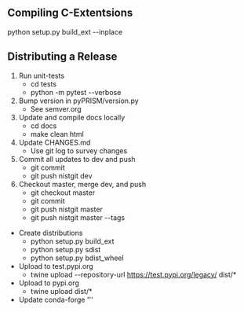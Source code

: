 
Compiling C-Extentsions
-----------------------
python setup.py build_ext --inplace

Distributing a Release
----------------------
1. Run unit-tests
    - cd tests
    - python -m pytest --verbose
2. Bump version in pyPRISM/version.py
    - See semver.org
3. Update and compile docs locally
    - cd docs
    - make clean html
4. Update CHANGES.md
    - Use git log to survey changes
5. Commit all updates to dev and push
    - git commit
    - git push nistgit dev
6. Checkout master, merge dev, and push
    - git checkout master
    - git commit
    - git push nistgit master
    - git push nistgit master --tags
- Create distributions
    - python setup.py build_ext
    - python setup.py sdist
    - python setup.py bdist_wheel
- Upload to test.pypi.org
    - twine upload --repository-url https://test.pypi.org/legacy/ dist/*
- Upload to pypi.org
    - twine upload dist/*
- Update conda-forge 
'''
